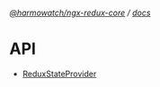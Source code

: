 ###### [@harmowatch/ngx-redux-core](../../README.md) / [docs](../index.md)
 
# API

- [ReduxStateProvider](./redux-state-provider.md)
